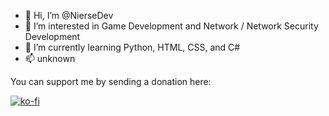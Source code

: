 - 👋 Hi, I’m @NierseDev
- 👀 I’m interested in Game Development and Network / Network Security Development
- 🌱 I’m currently learning Python, HTML, CSS, and C#
- 📫 unknown

<n>You can support me by sending a donation here:</n>

[![ko-fi](https://ko-fi.com/img/githubbutton_sm.svg)](https://ko-fi.com/F1F3W0AQU)

<!---
NierseDev/NierseDev is a ✨ special ✨ repository because its `README.md` (this file) appears on your GitHub profile.
You can click the Preview link to take a look at your changes.
--->
